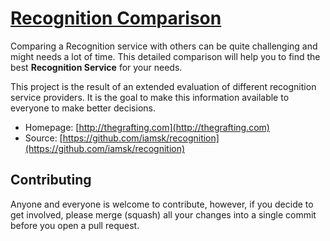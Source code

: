 # [Recognition Comparison](http://thegrafting.com/comparison)

Comparing a Recognition service with others can be quite challenging and might needs a lot of time. This detailed comparison will help you to find the best **Recognition Service** for your needs.

This project is the result of an extended evaluation of different recognition service providers. It is the goal to make this information available to everyone to make better decisions.

* Homepage: [http://thegrafting.com](http://thegrafting.com)
* Source: [https://github.com/iamsk/recognition](https://github.com/iamsk/recognition)


## Contributing

Anyone and everyone is welcome to contribute, however, if you decide to get involved, please merge (squash) all your changes into a single commit before you open a pull request.
